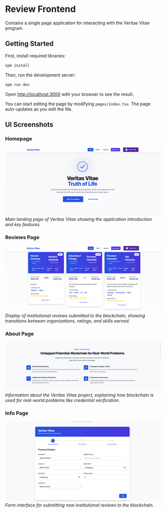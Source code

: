 # Review Frontend

Contains a single page application for interacting with the Veritas Vitae program

## Getting Started

First, install required libraries:

```bash
npm install
```

Then, run the development server:

```bash
npm run dev
```

Open [http://localhost:3000](http://localhost:3000) with your browser to see the result.

You can start editing the page by modifying `pages/index.tsx`. The page auto-updates as you edit the file.

## UI Screenshots

### Homepage

![Homepage](./public/homepage.png)
_Main landing page of Veritas Vitae showing the application introduction and key features._

### Reviews Page

![Reviews](./public/reviews.png)
_Display of institutional reviews submitted to the blockchain, showing transitions between organizations, ratings, and skills earned._

### About Page

![About](./public/aboutpage.png)
_Information about the Veritas Vitae project, explaining how blockchain is used for real-world problems like credential verification._

### Info Page

![Info](./public/infopage.png)
_Form interface for submitting new institutional reviews to the blockchain._
